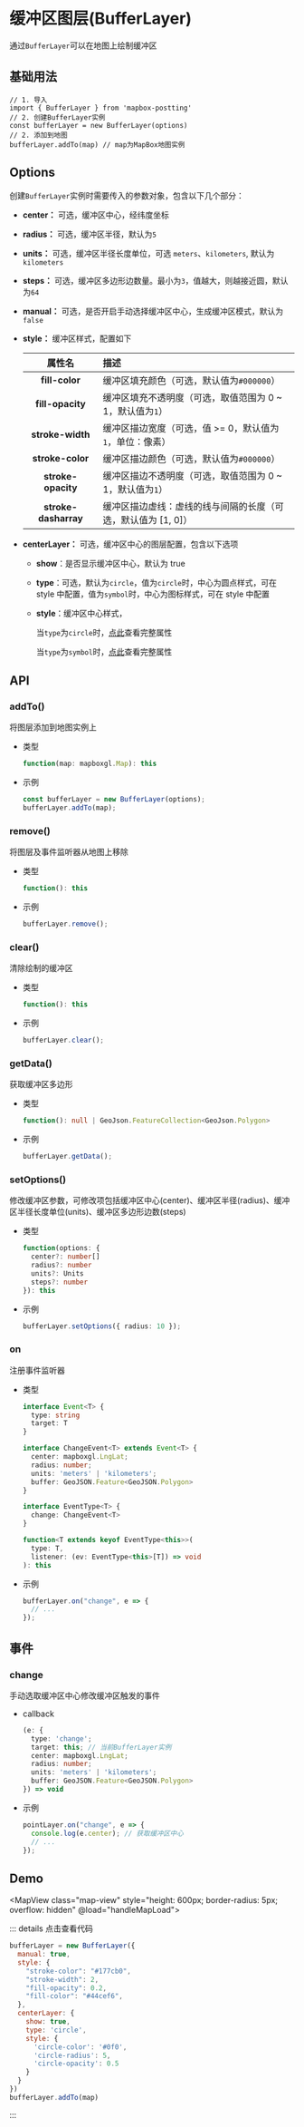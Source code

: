 # 缓冲区图层(BufferLayer)

通过`BufferLayer`可以在地图上绘制缓冲区

## 基础用法

```js{2,4}
// 1. 导入
import { BufferLayer } from 'mapbox-postting'
// 2. 创建BufferLayer实例
const bufferLayer = new BufferLayer(options)
// 2. 添加到地图
bufferLayer.addTo(map) // map为MapBox地图实例
```

## Options

创建`BufferLayer`实例时需要传入的参数对象，包含以下几个部分：

- **center：** 可选，缓冲区中心，经纬度坐标

- **radius：** 可选，缓冲区半径，默认为`5`

- **units：** 可选，缓冲区半径长度单位，可选 `meters`、`kilometers`, 默认为`kilometers`

- **steps：** 可选，缓冲区多边形边数量。最小为`3`，值越大，则越接近圆，默认为`64`

- **manual：** 可选，是否开启手动选择缓冲区中心，生成缓冲区模式，默认为`false`

- **style：** 缓冲区样式，配置如下

  |        属性名        | 描述                                                          |
  | :------------------: | :------------------------------------------------------------ |
  |    **fill-color**    | 缓冲区填充颜色（可选，默认值为`#000000`）                     |
  |   **fill-opacity**   | 缓冲区填充不透明度（可选，取值范围为 0 ~ 1，默认值为`1`）     |
  |   **stroke-width**   | 缓冲区描边宽度（可选，值 >= 0，默认值为`1`，单位：像素）      |
  |   **stroke-color**   | 缓冲区描边颜色（可选，默认值为`#000000`）                     |
  |  **stroke-opacity**  | 缓冲区描边不透明度（可选，取值范围为 0 ~ 1，默认值为`1`）     |
  | **stroke-dasharray** | 缓冲区描边虚线：虚线的线与间隔的长度（可选，默认值为 [1, 0]） |

- **centerLayer：** 可选，缓冲区中心的图层配置，包含以下选项

  - **show**：是否显示缓冲区中心，默认为 true

  - **type**：可选，默认为`circle`，值为`circle`时，中心为圆点样式，可在 style 中配置，值为`symbol`时，中心为图标样式，可在 style 中配置

  - **style**：缓冲区中心样式，

    当`type`为`circle`时，[点此](../style/index.md#circle基础样式属性)查看完整属性

    当`type`为`symbol`时，[点此](../style/index.md#symbol基础样式属性)查看完整属性

## API

### addTo()

将图层添加到地图实例上

- 类型

  ```ts
  function(map: mapboxgl.Map): this
  ```

- 示例

  ```ts
  const bufferLayer = new BufferLayer(options);
  bufferLayer.addTo(map);
  ```

### remove()

将图层及事件监听器从地图上移除

- 类型

  ```ts
  function(): this
  ```

- 示例

  ```ts
  bufferLayer.remove();
  ```

### clear()

清除绘制的缓冲区

- 类型

  ```ts
  function(): this
  ```

- 示例

  ```ts
  bufferLayer.clear();
  ```

### getData()

获取缓冲区多边形

- 类型

  ```ts
  function(): null | GeoJson.FeatureCollection<GeoJson.Polygon>
  ```

- 示例

  ```ts
  bufferLayer.getData();
  ```

### setOptions()

修改缓冲区参数，可修改项包括缓冲区中心(center)、缓冲区半径(radius)、缓冲区半径长度单位(units)、缓冲区多边形边数(steps)

- 类型

  ```ts
  function(options: {
    center?: number[]
    radius?: number
    units?: Units
    steps?: number
  }): this
  ```

- 示例

  ```ts
  bufferLayer.setOptions({ radius: 10 });
  ```

### on

注册事件监听器

- 类型

  ```ts
  interface Event<T> {
    type: string
    target: T
  }

  interface ChangeEvent<T> extends Event<T> {
    center: mapboxgl.LngLat;
    radius: number;
    units: 'meters' | 'kilometers';
    buffer: GeoJSON.Feature<GeoJSON.Polygon>
  }

  interface EventType<T> {
    change: ChangeEvent<T>
  }

  function<T extends keyof EventType<this>>(
    type: T,
    listener: (ev: EventType<this>[T]) => void
  ): this
  ```

- 示例

  ```ts
  bufferLayer.on("change", e => {
    // ...
  });
  ```

## 事件

### change

手动选取缓冲区中心修改缓冲区触发的事件

- callback

  ```ts
  (e: {
    type: 'change';
    target: this; // 当前BufferLayer实例
    center: mapboxgl.LngLat;
    radius: number;
    units: 'meters' | 'kilometers';
    buffer: GeoJSON.Feature<GeoJSON.Polygon>
  }) => void
  ```

- 示例

  ```ts
  pointLayer.on("change", e => {
    console.log(e.center); // 获取缓冲区中心
    // ...
  });
  ```

## Demo

<MapView class="map-view" style="height: 600px; border-radius: 5px; overflow: hidden" @load="handleMapLoad"></MapView>

<script setup>
import { onBeforeUnmount } from 'vue'
import MapView from '/components/map-view.vue'
import { BufferLayer } from 'mapbox-postting'
let map
let bufferLayer
const handleMapLoad = (val) => {
  map = val
  bufferLayer = new BufferLayer({
    manual: true,
    style: {
      'stroke-color': '#177cb0',
      'stroke-width': 2,
      'fill-opacity': 0.2,
      'fill-color': '#44cef6'
    },
    centerLayer: {
      show: true,
      type: 'circle',
      style: {
        'circle-color': '#0f0',
        'circle-radius': 5,
        'circle-opacity': 0.5
      }
    }
  })
  bufferLayer.addTo(map)
}
onBeforeUnmount(() => {
  bufferLayer?.remove()
})
</script>

::: details 点击查看代码

```js
bufferLayer = new BufferLayer({
  manual: true,
  style: {
    "stroke-color": "#177cb0",
    "stroke-width": 2,
    "fill-opacity": 0.2,
    "fill-color": "#44cef6",
  },
  centerLayer: {
    show: true,
    type: 'circle',
    style: {
      'circle-color': '#0f0',
      'circle-radius': 5,
      'circle-opacity': 0.5
    }
  }
})
bufferLayer.addTo(map)
```

:::
